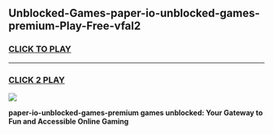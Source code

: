 
## Unblocked-Games-paper-io-unblocked-games-premium-Play-Free-vfal2
<h3>
<a href="https://premium76.site?title=paper-io-unblocked-games-premium&ref=22A">CLICK TO PLAY</a></h3>
<hr>

<h3>
<a href="https://premium76.site?title=paper-io-unblocked-games-premium&ref=22A">CLICK 2 PLAY</a>
  
</h3>

<a href="https://premium76.site?title=paper-io-unblocked-games-premium&ref=22A"><img src="https://clearcache.store/games.png"></a>


**paper-io-unblocked-games-premium games unblocked: Your Gateway to Fun and Accessible Online Gaming**

